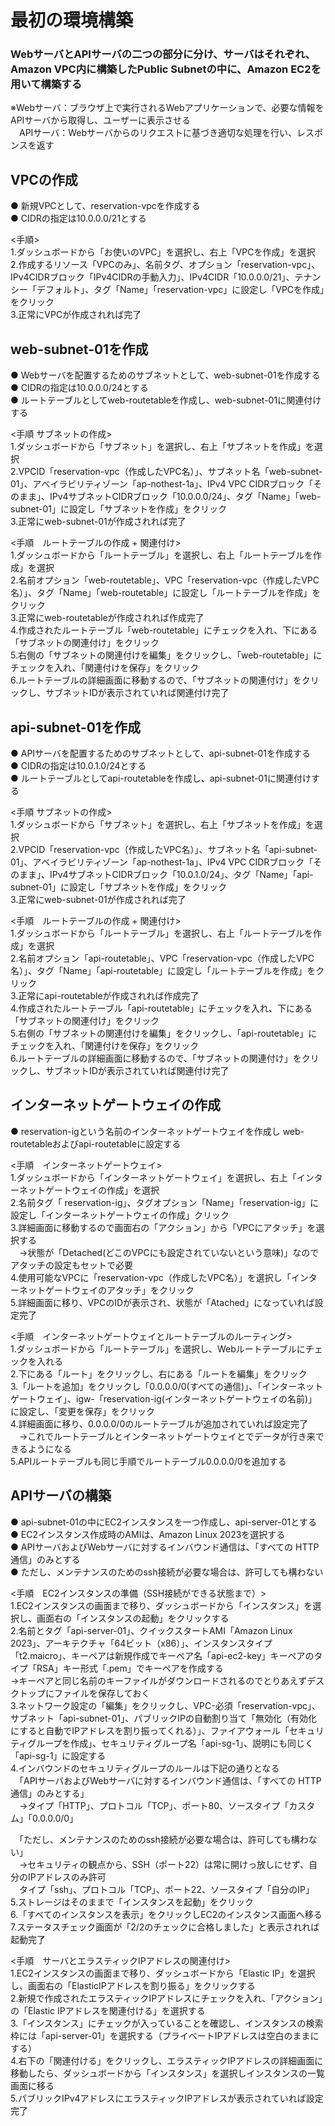 # 最初の環境構築  
### WebサーバとAPIサーバの二つの部分に分け、サーバはそれぞれ、Amazon VPC内に構築したPublic Subnetの中に、Amazon EC2を用いて構築する  
  
※Webサーバ：ブラウザ上で実行されるWebアプリケーションで、必要な情報をAPIサーバから取得し、ユーザーに表示させる  
　APIサーバ：Webサーバからのリクエストに基づき適切な処理を行い、レスポンスを返す  

  
## VPCの作成  
● 新規VPCとして、reservation-vpcを作成する  
● CIDRの指定は10.0.0.0/21とする  
  
 <手順>  
 1.ダッシュボードから「お使いのVPC」を選択し、右上「VPCを作成」を選択  
 2.作成するリソース「VPCのみ」、名前タグ、オプション「reservation-vpc」、IPv4CIDRブロック「IPv4CIDRの手動入力」、IPv4CIDR「10.0.0.0/21」、テナンシー「デフォルト」、タグ「Name」「reservation-vpc」に設定し「VPCを作成」をクリック  
 3.正常にVPCが作成されれば完了  

 ## web-subnet-01を作成  
● Webサーバを配置するためのサブネットとして、web-subnet-01を作成する  
● CIDRの指定は10.0.0.0/24とする  
● ルートテーブルとしてweb-routetableを作成し、web-subnet-01に関連付けする  
  
<手順 サブネットの作成>  
1.ダッシュボードから「サブネット」を選択し、右上「サブネットを作成」を選択  
2.VPCID「reservation-vpc（作成したVPC名）」、サブネット名「web-subnet-01」、アベイラビリティゾーン「ap-nothest-1a」、IPv4 VPC CIDRブロック「そのまま」、IPv4サブネットCIDRブロック「10.0.0.0/24」、タグ「Name」「web-subnet-01」に設定し「サブネットを作成」をクリック  
3.正常にweb-subnet-01が作成されれば完了  
  
<手順　ルートテーブルの作成 + 関連付け>  
1.ダッシュボードから「ルートテーブル」を選択し、右上「ルートテーブルを作成」を選択  
2.名前オプション「web-routetable」、VPC「reservation-vpc（作成したVPC名）」、タグ「Name」「web-routetable」に設定し「ルートテーブルを作成」をクリック  
3.正常にweb-routetableが作成されれば作成完了  
4.作成されたルートテーブル「web-routetable」にチェックを入れ、下にある「サブネットの関連付け」をクリック  
5.右側の「サブネットの関連付けを編集」をクリックし、「web-routetable」にチェックを入れ、「関連付けを保存」をクリック  
6.ルートテーブルの詳細画面に移動するので、「サブネットの関連付け」をクリックし、サブネットIDが表示されていれば関連付け完了  
  
 ## api-subnet-01を作成  
● APIサーバを配置するためのサブネットとして、api-subnet-01を作成する  
● CIDRの指定は10.0.1.0/24とする  
● ルートテーブルとしてapi-routetableを作成し、api-subnet-01に関連付けする  
  
<手順 サブネットの作成>  
1.ダッシュボードから「サブネット」を選択し、右上「サブネットを作成」を選択  
2.VPCID「reservation-vpc（作成したVPC名）」、サブネット名「api-subnet-01」、アベイラビリティゾーン「ap-nothest-1a」、IPv4 VPC CIDRブロック「そのまま」、IPv4サブネットCIDRブロック「10.0.1.0/24」、タグ「Name」「api-subnet-01」に設定し「サブネットを作成」をクリック  
3.正常にweb-subnet-01が作成されれば完了  
  
<手順　ルートテーブルの作成 + 関連付け>  
1.ダッシュボードから「ルートテーブル」を選択し、右上「ルートテーブルを作成」を選択  
2.名前オプション「api-routetable」、VPC「reservation-vpc（作成したVPC名）」、タグ「Name」「api-routetable」に設定し「ルートテーブルを作成」をクリック  
3.正常にapi-routetableが作成されれば作成完了  
4.作成されたルートテーブル「api-routetable」にチェックを入れ、下にある「サブネットの関連付け」をクリック  
5.右側の「サブネットの関連付けを編集」をクリックし、「api-routetable」にチェックを入れ、「関連付けを保存」をクリック  
6.ルートテーブルの詳細画面に移動するので、「サブネットの関連付け」をクリックし、サブネットIDが表示されていれば関連付け完了  
  
## インターネットゲートウェイの作成  
● reservation-igという名前のインターネットゲートウェイを作成し web-routetableおよびapi-routetableに設定する  
  
<手順　インターネットゲートウェイ>  
1.ダッシュボードから「インターネットゲートウェイ」を選択し、右上「インターネットゲートウェイの作成」を選択  
2.名前タグ「 reservation-ig」、タグオプション「Name」「reservation-ig」に設定し「インターネットゲートウェイの作成」クリック  
3.詳細画面に移動するので画面右の「アクション」から「VPCにアタッチ」を選択する  
　→状態が「Detached(どこのVPCにも設定されていないという意味)」なのでアタッチの設定もセットで必要  
4.使用可能なVPCに「reservation-vpc（作成したVPC名）」を選択し「インターネットゲートウェイのアタッチ」をクリック  
5.詳細画面に移り、VPCのIDが表示され、状態が「Atached」になっていれば設定完了  
  
<手順　インターネットゲートウェイとルートテーブルのルーティング>  
1.ダッシュボードから「ルートテーブル」を選択し、Webルートテーブルにチェックを入れる  
2.下にある「ルート」をクリックし、右にある「ルートを編集」をクリック  
3.「ルートを追加」をクリックし「0.0.0.0/0(すべての通信)」、「インターネットゲートウェイ」、igw-「reservation-ig(インターネットゲートウェイの名前)」に設定し、「変更を保存」をクリック  
4.詳細画面に移り、0.0.0.0/0のルートテーブルが追加されていれば設定完了  
　→これでルートテーブルとインターネットゲートウェイとでデータが行き来できるようになる  
5.APIルートテーブルも同じ手順でルートテーブル0.0.0.0/0を追加する  
  
## APIサーバの構築  
● api-subnet-01の中にEC2インスタンスを一つ作成し、api-server-01とする  
● EC2インスタンス作成時のAMIは、Amazon Linux 2023を選択する  
● APIサーバおよびWebサーバに対するインバウンド通信は、「すべての HTTP通信」のみとする  
● ただし、メンテナンスのためのssh接続が必要な場合は、許可しても構わない  
  
<手順　EC2インスタンスの準備（SSH接続ができる状態まで）>  
1.EC2インスタンスの画面まで移り、ダッシュボードから「インスタンス」を選択し、画面右の「インスタンスの起動」をクリックする  
2.名前とタグ「api-server-01」、クイックスタートAMI「Amazon Linux 2023」、アーキテクチャ「64ビット（x86）」、インスタンスタイプ「t2.maicro」、キーペアは新規作成でキーペア名「api-ec2-key」キーペアのタイプ「RSA」キー形式「.pem」でキーペアを作成する  
→キーペアと同じ名前のキーファイルがダウンロードされるのでとりあえずデスクトップにファイルを保存しておく  
3.ネットワーク設定の「編集」をクリックし、VPC-必須「reservation-vpc」、サブネット「api-subnet-01」、パブリックIPの自動割り当て「無効化（有効化にすると自動でIPアドレスを割り振ってくれる）」、ファイアウォール「セキュリティグループを作成」、セキュリティグループ名「api-sg-1」、説明にも同じく「api-sg-1」に設定する  
4.インバウンドのセキュリティグループのルールは下記の通りとなる  
　「APIサーバおよびWebサーバに対するインバウンド通信は、「すべての HTTP通信」のみとする」  
 　→タイプ「HTTP」、プロトコル「TCP」、ポート80、ソースタイプ「カスタム」「0.0.0.0/0」  
  
　「ただし、メンテナンスのためのssh接続が必要な場合は、許可しても構わない」  
 　→セキュリティの観点から、SSH（ポート22）は常に開けっ放しにせず、自分のIPアドレスのみ許可  
  　タイプ「ssh」、プロトコル「TCP」、ポート22、ソースタイプ「自分のIP」  
 5.ストレージはそのままで「インスタンスを起動」をクリック  
 6.「すべてのインスタンスを表示」をクリックしEC2のインスタンス画面へ移る  
 7.ステータスチェック画面が「2/2のチェックに合格しました」と表示されれば起動完了  
  
<手順　サーバとエラスティックIPアドレスの関連付け>  
1.EC2インスタンスの画面まで移り、ダッシュボードから「Elastic IP」を選択し、画面右の「ElasticIPアドレスを割り振る」をクリックする  
2.新規で作成されたエラスティックIPアドレスにチェックを入れ、「アクション」の「Elastic IPアドレスを関連付ける」を選択する  
3.「インスタンス」にチェックが入っていることを確認し、インスタンスの検索枠には「api-server-01」を選択する（プライベートIPアドレスは空白のままにする）  
4.右下の「関連付ける」をクリックし、エラスティックIPアドレスの詳細画面に移動したら、ダッシュボードから「インスタンス」を選択しインスタンスの一覧画面に移る  
5.パブリックIPv4アドレスにエラスティックIPアドレスが表示されていれば設定完了  
